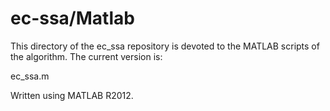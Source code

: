 # ec-ssa/Matlab
This directory of the ec_ssa repository is devoted to the
MATLAB scripts of the algorithm. The current version is:

ec_ssa.m

Written using MATLAB R2012.
